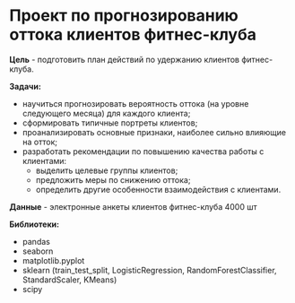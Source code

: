 # Проект по прогнозированию оттока клиентов фитнес-клуба

**Цель** - подготовить план действий по удержанию клиентов фитнес-клуба.

**Задачи:**
- научиться прогнозировать вероятность оттока (на уровне следующего месяца) для каждого клиента;
- сформировать типичные портреты клиентов;
- проанализировать основные признаки, наиболее сильно влияющие на отток;
- разработать рекомендации по повышению качества работы с клиентами:
    - выделить целевые группы клиентов;
    - предложить меры по снижению оттока;
    - определить другие особенности взаимодействия с клиентами.

**Данные** - электронные анкеты клиентов фитнес-клуба 4000 шт

**Библиотеки:**
- pandas
- seaborn
- matplotlib.pyplot
- sklearn (train_test_split, LogisticRegression, RandomForestClassifier, StandardScaler, KMeans)
- scipy
